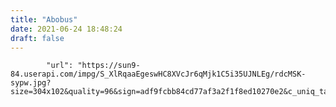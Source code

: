 ```yaml
---
title: "Abobus"
date: 2021-06-24 18:48:24
draft: false
---
```


            "url": "https://sun9-84.userapi.com/impg/S_XlRqaaEgeswHC8XVcJr6qMjk1C5i35UJNLEg/rdcMSK-sypw.jpg?size=304x102&quality=96&sign=adf9fcbb84cd77af3a2f1f8ed10270e2&c_uniq_tag=CDbNcA4CQWq_0lNoO5VcLBSdxnFQXiSiQk2jEbPYUmw&type=album",
